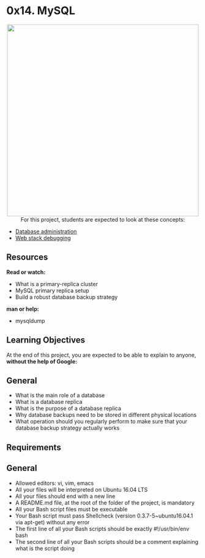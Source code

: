 # 0x14. MySQL
<p align="center"><img src="https://s3.amazonaws.com/intranet-projects-files/holbertonschool-sysadmin_devops/280/KkrkDHT.png" width="500px>"</p><br>  
For this project, students are expected to look at these concepts:

- [Database administration](https://intranet.hbtn.io/concepts/49)
- [Web stack debugging](https://intranet.hbtn.io/concepts/68)

## Resources
**Read or watch:**

- What is a primary-replica cluster
- MySQL primary replica setup
- Build a robust database backup strategy

**man or help:**
- mysqldump

## Learning Objectives
At the end of this project, you are expected to be able to explain to anyone, **without the help of Google:**

## General
- What is the main role of a database
- What is a database replica
- What is the purpose of a database replica
- Why database backups need to be stored in different physical locations
- What operation should you regularly perform to make sure that your database backup strategy actually works

## Requirements
## General
- Allowed editors: vi, vim, emacs
- All your files will be interpreted on Ubuntu 16.04 LTS
- All your files should end with a new line
- A README.md file, at the root of the folder of the project, is mandatory
- All your Bash script files must be executable
- Your Bash script must pass Shellcheck (version 0.3.7-5~ubuntu16.04.1 via apt-get) without any error
- The first line of all your Bash scripts should be exactly #!/usr/bin/env bash
- The second line of all your Bash scripts should be a comment explaining what is the script doing
